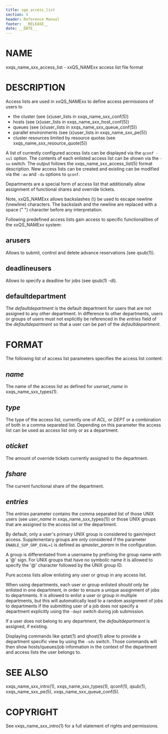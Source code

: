 ```yaml
---
title: sge_access_list
section: 5
header: Reference Manual
footer: __RELEASE__
date: __DATE__
---
```


# NAME

xxqs_name_sxx_access_list - xxQS_NAMExx access list file format

# DESCRIPTION

Access lists are used in xxQS_NAMExx to define access permissions of users to

* the cluster (see (x)user_lists in xxqs_name_sxx_conf(5))
* hosts (see (x)user_lists in xxqs_name_sxx_host_conf(5))
* queues (see (x)user_lists in xxqs_name_sxx_queue_conf(5))
* parallel environments (see (x)user_lists in xxqs_name_sxx_pe(5))
* cluster resources limited by resource quotas (see xxqs_name_sxx_resource_quote(5))

A list of currently configured access lists can be displayed via the `qconf -sul` option. The contents of each
enlisted access list can be shown via the `-su` switch. The output follows the xxqs_name_sxx_access_list(5) format
description. New access lists can be created and existing can be modified via the `-au` and `-du` options
to `qconf`.

Departments are a special form of access list that additionally allow assignment of 
functional shares and override tickets.

Note, xxQS_NAMExx allows backslashes (\\) be used to escape newline (\\newline) characters. The backslash and the 
newline are replaced with a space (" ") character before any interpretation.

Following predefined access lists gain access to specific functionalities of the xxQS_NAMExx system:

## arusers

Allows to submit, control and delete advance reservations (see qsub(1)).

## deadlineusers

Allows to specify a deadline for jobs (see qsub(1) -dl).

## defaultdepartment

The *defaultdepartment* is the default department for users that are not assigned to any other department.
In difference to other departments, users or groups of users must not explicitly be referenced in the *entries* field of the *defaultdepartment* so that a user can be part of the *defaultdepartment*.

# FORMAT

The following list of access list parameters specifies the access list content:

## *name*

The name of the access list as defined for *userset_name* in xxqs_name_sxx_types(1).

## *type*

The type of the access list, currently one of *ACL,* or *DEPT* or a combination of both in a comma separated list. 
Depending on this parameter the access list can be used as access list only or as a department.

## *oticket*

The amount of override tickets currently assigned to the department.

## *fshare*

The current functional share of the department.

## *entries*

The *entries* parameter contains the comma separated list of those UNIX users (see *user_name* in 
xxqs_name_sxx_types(1)) or those UNIX groups that are assigned to the access list or the department. 

By default, only a user's primary UNIX group is considered to gain/reject access. Supplementary groups are only 
considered if the parameter `ENABLE_SUP_GRP_EVAL=1` is defined as *qmaster_param* in the configuration. 

A group is differentiated from a username by prefixing the group name with a '@' sign. For UNIX groups that have no 
symbolic name it is allowed to specify the '@' character followed by the UNIX group ID.

Pure access lists allow enlisting any user or group in any access list.

When using departments, each user or group enlisted *should* only be enlisted in one department, in order to ensure a 
unique assignment of jobs to departments. It is allowed to enlist a user or group in multiple departments, but
this will automatically lead to a random assignment of jobs to departments if the submitting user of a job does not
specify a department explicitly using the `-dept` switch during job submission.

If a user does not belong to any department, the *defaultdepartment* is assigned, if existing.

Displaying commands like qstat(1) and qhost(1) allow to provide a department specific view by using the `-sdv` switch.
Those commands will then show hosts/queues/job information in the context of the department and access lists the user 
belongs to. 

# SEE ALSO

xxqs_name_sxx_intro(1), xxqs_name_sxx_types(1), qconf(1), qsub(1), xxqs_name_sxx_pe(5), xxqs_name_sxx_queue_conf(5).

# COPYRIGHT

See xxqs_name_sxx_intro(1) for a full statement of rights and permissions.
